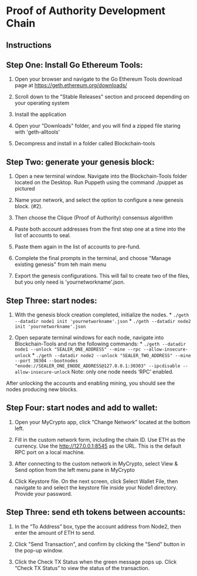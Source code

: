 # Proof of Authority Development Chain

## Instructions

## Step One:  Install Go Ethereum Tools:

1. Open your browser and navigate to the Go Ethereum Tools download page at https://geth.ethereum.org/downloads/

2. Scroll down to the "Stable Releases" section and proceed depending on your operating system

3. Install the application

4. Open your "Downloads" folder, and you will find a zipped file staring with 'geth-alltools'

5. Decompress and install in a folder called Blockchain-tools

## Step Two:  generate your genesis block:

1. Open a new terminal window. Navigate into the Blockchain-Tools folder located on the Desktop. Run Puppeth using the command ./puppet as pictured

2. Name your network, and select the option to configure a new genesis block. (#2).

3. Then choose the Clique (Proof of Authority) consensus algorithm

4. Paste both account addresses from the first step one at a time into the list of accounts to seal.

5. Paste them again in the list of accounts to pre-fund.

6. Complete the final prompts in the terminal, and choose "Manage existing genesis" from teh main menu

7. Export the genesis configurations. This will fail to create two of the files, but you only need is 'yournetworkname'.json.


## Step Three: start nodes:

1. With the genesis block creation completed, initialize the nodes.
        * `./geth --datadir node1 init 'yournetworkname'.json`
        * `./geth --datadir node2 init 'yournetworkname'.json`

2. Open separate terminal windows for each node, navigate into Blockchain-Tools and run the following commands:
        * `./geth --datadir node1 --unlock "SEALER_ONE_ADDRESS" --mine --rpc --allow-insecure-unlock`
        * `./geth --datadir node2 --unlock "SEALER_TWO_ADDRESS" --mine --port 30304 --bootnodes "enode://SEALER_ONE_ENODE_ADDRESS@127.0.0.1:30303" --ipcdisable --allow-insecure-unlock`
    Note: only one node needs ‘RPC’ enabled.

After unlocking the accounts and enabling mining, you should see the nodes producing new blocks.

## Step Four: start nodes and add to wallet:

1. Open your MyCrypto app, click “Change Network” located at the bottom left.

2. Fill in the custom network form, including the chain ID. Use ETH as the currency. Use the http://127.0.0.1:8545 as the URL. This is the default RPC port on a local machine.

3. After connecting to the custom network in MyCrypto, select  View & Send option from the left menu pane in MyCrypto

4. Click Keystore file. On the next screen, click Select Wallet File, then navigate to and select the keystore file inside your Node1 directory. Provide your password.

## Step Three: send eth tokens between accounts:

1. In the “To Address” box, type the account address from Node2, then enter the amount of ETH to send.

2. Click "Send Transaction", and confirm by clicking the "Send" button in the pop-up window.

3. Click the Check TX Status when the green message pops up. Click “Check TX Status” to view the status of the transaction.